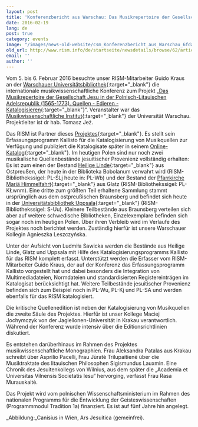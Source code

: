 ```yaml
---
layout: post
title: 'Konferenzbericht aus Warschau: Das Musikrepertoire der Gesellschaft Jesu in der Polnisch-Litauischen Adelsrepublik (1565-1773)'
date: 2016-02-19
lang: de
post: true
category: events
image: "/images/news-old-website/csm_Konferenzbericht_aus_Warschau_6fdab02c3a.jpg"
old_url: http://www.rism.info/de/startseite/newsdetails/browse/62/article/64/conference-the-music-repertoire-of-the-society-of-jesus-in-the-polish-lithuanian-commonwealth-1565.html
email: ''
author: ''
---
```


Vom 5. bis 6. Februar 2016 besuchte unser RISM-Mitarbeiter Guido Kraus an der [Warschauer Universitätsbibliothek](http://www.buw.uw.edu.pl/en/){:target="_blank"} die internationale musikwissenschaftliche Konferenz zum Projekt „[Das Musikrepertoire der Gesellschaft Jesu in der Polnisch-Litauischen Adelsrepublik (1565-1773). Quellen - Edieren - Katalogisieren](http://fontesmusicae.pl/conferences/our-conference-on-5th-6th-february-already/){:target="_blank"}“. Veranstalter war das [Musikwissenschaftliche Institut](http://www.imuz.uw.edu.pl/index.php/en/){:target="_blank"} der Universität Warschau. Projektleiter ist dr hab. Tomasz Jeż.

Das RISM ist Partner dieses [Projektes](http://fontesmusicae.pl/projects/){:target="_blank"}. Es stellt sein Erfassungsprogramm Kallisto für die Katalogisierung von Musikquellen zur Verfügung und publiziert die Katalogisate später in seinem [Online-Katalog](https://opac.rism.info/metaopac/start.do?View=rism){:target="_blank"}. Im heutigen Polen sind nur noch zwei musikalische Quellenbestände jesuitischer Provenienz vollständig erhalten: Es ist zum einen der Bestand [Heilige Linde](http://www.swieta-lipka.pl/){:target="_blank"} aus Ostpreußen, der heute in der Biblioteka Bobolanum verwahrt wird (RISM-Bibliothekssigel: PL-ŚLj heute in: PL-Wb) und der Bestand der [Pfarrkirche Mariä Himmelfahrt](http://www.klodzko.pl/de/fuer-touristen/sehenswuerdigkeiten/158-kirches){:target="_blank"} aus Glatz (RISM-Bibliothekssigel: PL-KŁwnm). Eine dritte zum größten Teil erhaltene Sammlung stammt ursprünglich aus dem ostpreußischen Braunsberg und befindet sich heute in der [Universitätsbibliothek Uppsala](http://www.ub.uu.se/){:target="_blank"} (RISM-Bibliothekssigel: S-Uu). Kleinere Teilbestände aus Braunsberg verteilen sich aber auf weitere schwedische Bibliotheken, Einzelexemplare befinden sich sogar noch im heutigen Polen. Über ihren Verbleib wird im Verlaufe des Projektes noch berichtet werden. Zuständig hierfür ist unsere Warschauer Kollegin Agnieszka Leszczyńska.

Unter der Aufsicht von Ludmiła Sawicka werden die Bestände aus Heilige Linde, Glatz und Uppsala mit Hilfe des Katalogisierungsprogramms Kallisto für das RISM komplett erfasst. Unterstützt werden die Erfasser vom RISM-Mitarbeiter Guido Kraus, der auf der Konferenz das Erfassungsprogramm Kallisto vorgestellt hat und dabei besonders die Integration von Multimediadateien, Normdateien und standardisierten Registereinträgen im Katalogisat berücksichtigt hat. Weitere Teilbestände jesuitischer Provenienz befinden sich zum Beispiel noch in PL-Wu, PL-Kj und PL-SA und werden ebenfalls für das RISM katalogisiert.

Die kritische Quellenedition ist neben der Katalogisierung von Musikquellen die zweite Säule des Projektes. Hierfür ist unser Kollege Maciej Jochymczyk von der Jagiellonen-Universität in Krakau verantwortlich. Während der Konferenz wurde intensiv über die Editionsrichtlinien diskutiert.

Es entstehen darüberhinaus im Rahmen des Projektes musikwissenschaftliche Monographien. Frau Aleksandra Patalas aus Krakau schreibt über Asprilio Pacelli, Frau Jūratė Trilupaitienė über die Musiktraktate des litauischen Philosophen Sigismundus Lauxmin. Eine Chronik des Jesuitenkollegs von Wilnius, aus dem später die „Academia et Universitas Vilnensis Societatis Iesu“ hervorging, verfasst Frau Rasa Murauskaitė.

Das Projekt wird vom polnischen Wissenschaftsministerium im Rahmen des nationalen Programms für die Entwicklung der Geisteswissenschaften (Programmmodul Tradition 1a) finanziert. Es ist auf fünf Jahre hin angelegt.

_Abbildung:_Canisius in Wien, Ars Jesuitica (gemeinfrei).

